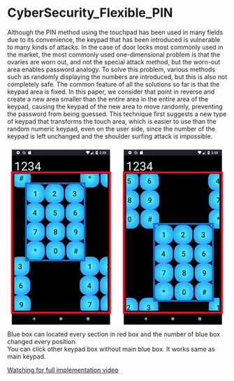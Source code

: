 # CyberSecurity_Flexible_PIN

Although the PIN method using the touchpad has been used in many fields due to its convenience, the keypad that has been introduced is vulnerable to many kinds of attacks. In the case of door locks most commonly used in the market, the most commonly used one-dimensional problem is that the ovaries are worn out, and not the special attack method, but the worn-out area enables password analogy. To solve this problem, various methods such as randomly displaying the numbers are introduced, but this is also not completely safe. The common feature of all the solutions so far is that the keypad area is fixed. In this paper, we consider that point in reverse and create a new area smaller than the entire area in the entire area of the keypad, causing the keypad of the new area to move randomly, preventing the password from being guessed. This technique first suggests a new type of keypad that transforms the touch area, which is easier to use than the random numeric keypad, even on the user side, since the number of the keypad is left unchanged and the shoulder surfing attack is impossible. <br>

<img src="https://github.com/kyu-h/CyberSecurity_Flexible_PIN/blob/master/img/Flexible_Keypad.png">
Blue box can located every section in red box and the number of blue box changed every position. <br>
You can click other keypad box without main blue box. It works same as main keypad.<br>

 <a href="https://youtu.be/wCfYr9s0lDM" target="_blank">Watching for full implementation video</a> <br>
